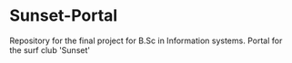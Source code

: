 # Sunset-Portal
Repository for the final project for B.Sc in Information systems. Portal for the surf club 'Sunset'
